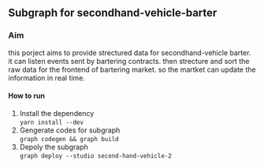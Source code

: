 ## Subgraph for secondhand-vehicle-barter

### Aim

this porject aims to provide strectured data for secondhand-vehicle barter. it can listen events sent by bartering contracts. then strecture and sort the raw data for the frontend of bartering market. so the martket can update the information in real time.

#### How to run

1. Install the dependency  
   `yarn install --dev`
2. Gengerate codes for subgraph  
   `graph codegen && graph build`
3. Depoly the subgraph  
   `graph deploy --studio second-hand-vehicle-2`
